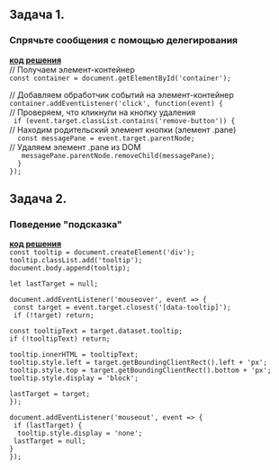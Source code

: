 ## Задача 1.   
###  Спрячьте сообщения с помощью делегирования  
**[код решения ](https://plnkr.co/edit/Y0qmbddm3XQ2iihq?p=preview&preview)**  
// Получаем элемент-контейнер  
`const container = document.getElementById('container');`  

// Добавляем обработчик событий на элемент-контейнер  
`container.addEventListener('click', function(event) {`  
  // Проверяем, что кликнули на кнопку удаления  
 ` if (event.target.classList.contains('remove-button')) {`  
    // Находим родительский элемент кнопки (элемент .pane)  
  `  const messagePane = event.target.parentNode;`  
    // Удаляем элемент .pane из DOM  
 `   messagePane.parentNode.removeChild(messagePane);`  
`  }`  
`}); `  



## Задача 2.   
### Поведение "подсказка"  
**[код решения ](https://plnkr.co/edit/1d0ftJwckrJZho0P?p=preview&preview)**  
`const tooltip = document.createElement('div');`  
`tooltip.classList.add('tooltip');`  
`document.body.append(tooltip);`  

`let lastTarget = null;`  

`document.addEventListener('mouseover', event => {`  
 ` const target = event.target.closest('[data-tooltip]');`  
 ` if (!target) return;`  

  `const tooltipText = target.dataset.tooltip;`  
  `if (!tooltipText) return;`  

  `tooltip.innerHTML = tooltipText;`  
  `tooltip.style.left = target.getBoundingClientRect().left + 'px';`  
  `tooltip.style.top = target.getBoundingClientRect().bottom + 'px';`  
  `tooltip.style.display = 'block';`  

  `lastTarget = target;`  
`});`

`document.addEventListener('mouseout', event => {`  
 ` if (lastTarget) {`  
  `  tooltip.style.display = 'none';`  
   ` lastTarget = null;`  
  `}`  
`});`  
